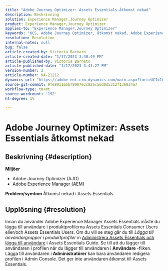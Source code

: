 ```yaml
---
title: "Adobe Journey Optimizer: Assets Essentials-åtkomst nekad"
description: Beskrivning
solution: Experience Manager,Journey Optimizer
product: Experience Manager,Journey Optimizer
applies-to: "Experience Manager,Journey Optimizer"
keywords: "KCS, Adobe Journey Optimizer, åtkomst nekad, Adobe Experience Manager, AEM, AJO, Assets Essentials, felsökning"
resolution: Resolution
internal-notes: null
bug: false
article-created-by: Victoria Barnato
article-created-date: "1/17/2023 3:40:49 PM"
article-published-by: Victoria Barnato
article-published-date: "1/17/2023 3:41:27 PM"
version-number: 2
article-number: KA-21212
dynamics-url: "https://adobe-ent.crm.dynamics.com/main.aspx?forceUCI=1&pagetype=entityrecord&etn=knowledgearticle&id=cfeedd4e-7d96-ed11-aad1-6045bd006079"
source-git-commit: 9fe80116bb78007e3c82ac56d0d5312f136824a7
workflow-type: tm+mt
source-wordcount: '152'
ht-degree: 1%

---
```


# Adobe Journey Optimizer: Assets Essentials åtkomst nekad

## Beskrivning {#description}

<b>Miljöer</b>
- Adobe Journey Optimizer (AJO)
- Adobe Experience Manager (AEM)



<b>Problem/symtom</b>
Åtkomst nekad i Assets Essentials.


## Upplösning {#resolution}


Innan du använder Adobe Experience Manager Assets Essentials måste du lägga till användare i produktprofilerna Assets Essentials Consumer Users eller/och Assets Essentials Users. Om du vill se steg går du till *Lägga till användargrupper i produktprofiler* in [Administrera Assets Essentials och lägga till användare](https://experienceleague.adobe.com/docs/experience-manager-assets-essentials/help/get-started-admins/deploy-administer.html#add-users-to-product-profiles) i Assets Essentials Guide. Se till att du lägger till användaren i profilen när du lägger till användaren i <b>Användare </b> -fliken. Lägga till användaren i <b>Administratörer</b> kan bara användaren redigera profilen i Admin Console. Det ger inte användaren åtkomst till Assets Essentials.



